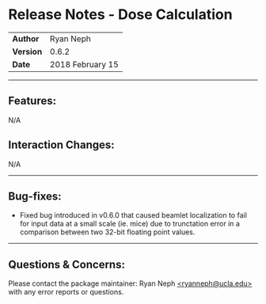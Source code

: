 Release Notes - Dose Calculation
===================================
|             |                  |
|-------------|------------------|
| **Author**  | Ryan Neph        |
| **Version** | 0.6.2            |
| **Date**    | 2018 February 15 | 

----------------------

Features:
---------
N/A

Interaction Changes:
--------------------
N/A

----------------------

Bug-fixes:
----------
* Fixed bug introduced in v0.6.0 that caused beamlet localization to fail for input data at a small scale (ie. mice) due to trunctation error in a comparison between two 32-bit floating point values.

---------------------
Questions & Concerns:
---------------------
Please contact the package maintainer: Ryan Neph [\<ryanneph@ucla.edu>](mailto:ryanneph@ucla.edu>) with any error reports or questions.
